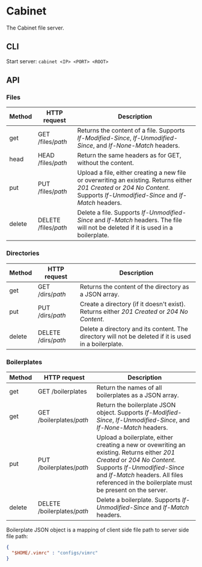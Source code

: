 Cabinet
=======

The Cabinet file server.

CLI
---

Start server: `cabinet <IP> <PORT> <ROOT>`

API
---

### Files

Method | HTTP request | Description
------ | ------------ | -----------
get | GET /files/*path* | Returns the content of a file. Supports *If-Modified-Since*, *If-Unmodified-Since*, and *If-None-Match* headers.
head | HEAD /files/*path* | Return the same headers as for GET, without the content.
put | PUT /files/*path* | Upload a file, either creating a new file or overwriting an existing. Returns either *201 Created* or *204 No Content*. Supports *If-Unmodified-Since* and *If-Match* headers.
delete | DELETE /files/*path* | Delete a file. Supports *If-Unmodified-Since* and *If-Match* headers. The file will not be deleted if it is used in a boilerplate.

### Directories

Method | HTTP request | Description
------ | ------------ | -----------
get | GET /dirs/*path* | Returns the content of the directory as a JSON array.
put | PUT /dirs/*path* | Create a directory (if it doesn't exist). Returns either *201 Created* or *204 No Content*.
delete | DELETE /dirs/*path* | Delete a directory and its content. The directory will not be deleted if it is used in a boilerplate.

### Boilerplates

Method | HTTP request | Description
------ | ------------ | -----------
get | GET /boilerplates | Return the names of all boilerplates as a JSON array.
get | GET /boilerplates/*path* | Return the boilerplate JSON object. Supports *If-Modified-Since*, *If-Unmodified-Since*, and *If-None-Match* headers.
put | PUT /boilerplates/*path* | Upload a boilerplate, either creating a new or ovewriting an existing. Returns either *201 Created* or *204 No Content*. Supports *If-Unmodified-Since* and *If-Match* headers. All files referenced in the boilerplate must be present on the server.
delete | DELETE /boilerplates/*path* | Delete a boilerplate. Supports *If-Unmodified-Since* and *If-Match* headers.

Boilerplate JSON object is a mapping of client side file path to server side file path:

```JSON
{
  "$HOME/.vimrc" : "configs/vimrc"
}
```

